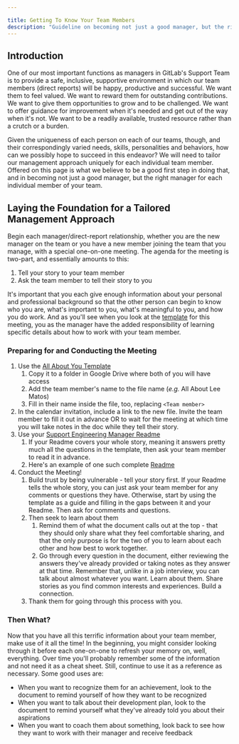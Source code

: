 ```yaml
---

title: Getting To Know Your Team Members
description: "Guideline on becoming not just a good manager, but the right manager for each individual member of your Support Engineering team"
---
```


## Introduction

One of our most important functions as managers in GitLab's Support Team is to
provide a safe, inclusive, supportive environment in which our team members
(direct reports) will be happy, productive and successful. We want them to
feel valued. We want to reward them for outstanding contributions. We want
to give them opportunities to grow and to be challenged. We want to offer
guidance for improvement when it's needed and get out of the way when it's not.
We want to be a readily available, trusted resource rather than a crutch or a
burden.

Given the uniqueness of each person on each of our teams, though, and their
correspondingly varied needs, skills, personalities and behaviors, how can we
possibly hope to succeed in this endeavor? We will need to tailor our management
approach uniquely for each individual team member. Offered on this page is what
we believe to be a good first step in doing that, and in becoming not just a
good manager, but the right manager for each individual member of your team.

## Laying the Foundation for a Tailored Management Approach

Begin each manager/direct-report relationship, whether you are the new manager
on the team or you have a new member joining the team that you manage, with a
special one-on-one meeting. The agenda for the meeting is two-part, and
essentially amounts to this:

1. Tell your story to your team member
1. Ask the team member to tell their story to you

It's important that you each give enough information about your personal and
professional background so that the other person can begin to know who you
are, what's important to you, what's meaningful to you, and how you do work. And
as you'll see when you look at the
[template](https://drive.google.com/drive/u/0/search?q=All%20about%20you%20template%20parent:1af-Yxe0Rem97877PIqiQH0AnxizjbLcE)
for this meeting, you as the manager have the added responsibility of learning
specific details about how to work with your team member.

### Preparing for and Conducting the Meeting

1. Use the [All About You Template](https://drive.google.com/drive/u/0/search?q=All%20about%20you%20template%20parent:1af-Yxe0Rem97877PIqiQH0AnxizjbLcE)
    1. Copy it to a folder in Google Drive where both of you will have access
    1. Add the team member's name to the file name (*e.g.* All About Lee Matos)
    1. Fill in their name inside the file, too, replacing `<Team member>`
1. In the calendar invitation, include a link to the new file. Invite the team
    member to fill it out in advance OR to wait for the meeting at which time
    you will take notes in the doc while they tell their story.
1. Use your [Support Engineering Manager Readme](https://about.gitlab.com/handbook/engineering/readmes/)
    1. If your Readme covers your whole story, meaning it answers pretty much
        all the questions in the template, then ask your team member to read it
        in advance.
    1. Here's an example of one such complete
        [Readme](https://about.gitlab.com/handbook/engineering/readmes/mike-dunninger/)
1. Conduct the Meeting!
    1. Build trust by being vulnerable - tell your story first. If your Readme
        tells the whole story, you can just ask your team member for any
        comments or questions they have. Otherwise, start by using the template
        as a guide and filling in the gaps between it and your Readme. Then ask
        for comments and questions.
    1. Then seek to learn about them
        1. Remind them of what the document calls out at the top - that they
        should only share what they feel comfortable sharing, and that the only
        purpose is for the two of you to learn about each other and how best to
        work together.
        1. Go through every question in the document, either reviewing the
        answers they've already provided or taking notes as they answer at that
        time. Remember that, unlike in a job interview, you can talk about
        almost whatever you want. Learn about them. Share stories as you find
        common interests and experiences. Build a connection.
    1. Thank them for going through this process with you.

### Then What?

Now that you have all this terrific information about your team member, make use
of it all the time! In the beginning, you might consider looking through it
before each one-on-one to refresh your memory on, well, everything. Over time
you'll probably remember some of the information and not need it as a cheat
sheet. Still, continue to use it as a reference as necessary. Some good uses
are:

- When you want to recognize them for an achievement, look to the document to
   remind yourself of how they want to be recognized
- When you want to talk about their development plan, look to the document to
   remind yourself what they've already told you about their aspirations
- When you want to coach them about something, look back to see how they want
   to work with their manager and receive feedback
